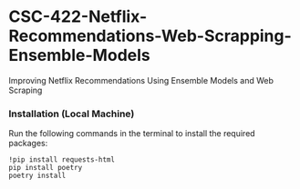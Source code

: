 # CSC-422-Netflix-Recommendations-Web-Scrapping-Ensemble-Models
Improving Netflix Recommendations Using Ensemble Models  and Web Scraping

### Installation (Local Machine)
Run the following commands in the terminal to install the required packages:
```
!pip install requests-html
pip install poetry
poetry install
```
